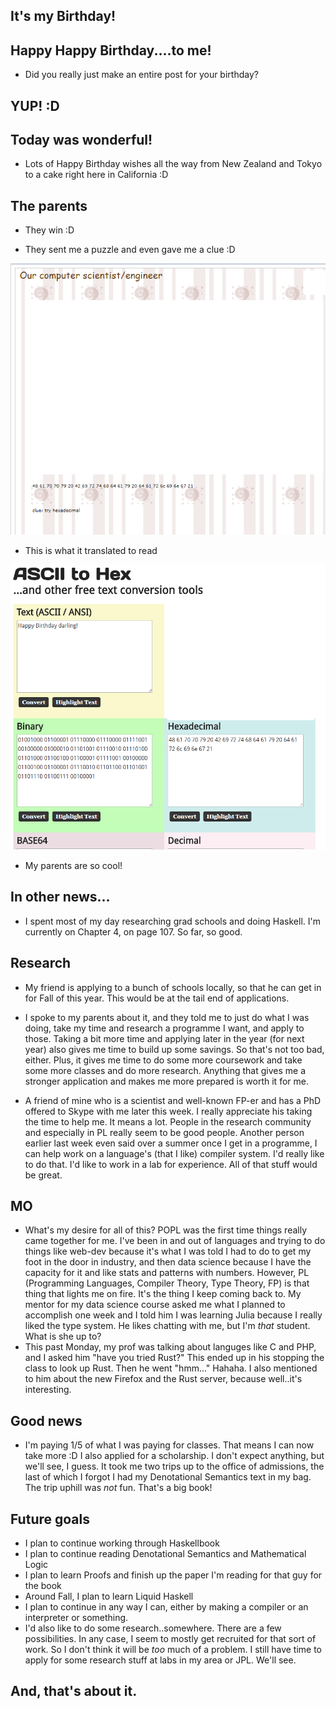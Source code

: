 ## It's my Birthday! 

## Happy Happy Birthday....to me!
- Did you really just make an entire post for your birthday? 

## YUP! :D

## Today was wonderful!

- Lots of Happy Birthday wishes all the way from New Zealand and Tokyo to a cake right here in California :D

## The parents
- They win :D 

- They sent me a puzzle and even gave me a clue :D

<img src="/images/birthday18/b8.png" width="700">

- This is what it translated to read

<img src="/images/birthday18/b7.png" width="900">

- My parents are so cool! 

## In other news...

- I spent most of my day researching grad schools and doing Haskell. 
  I'm currently on Chapter 4, on page 107. So far, so good. 

## Research
- My friend is applying to a bunch of schools locally, so that he can get in
  for Fall of this year. This would be at the tail end of applications. 
  
- I spoke to my parents about it, and they told me to just do what I was doing,
  take my time and research a programme I want, and apply to those. Taking 
  a bit more time and applying later in the year (for next year) also gives me
  time to build up some savings. So that's not too bad, either. Plus, it gives me
  time to do some more coursework and take some more classes and do more 
  research. Anything that gives me a stronger application and makes me more prepared
  is worth it for me.
  
- A friend of mine who is a scientist and well-known FP-er and has a PhD offered 
  to Skype with me later this week. I really appreciate his taking the time to help 
  me. It means a lot. People in the research community and especially in PL really
  seem to be good people. Another person earlier last week even said over a summer 
  once I get in a programme, I can help work on a language's (that I like) compiler system.
  I'd really like to do that. I'd like to work in a lab for experience. All of that stuff
  would be great. 

## MO
- What's my desire for all of this? POPL was the first time things really came together for me. 
  I've been in and out of languages and trying to do things like web-dev because it's what I was 
  told I had to do to get my foot in the door in industry, and then data science because I have 
  the capacity for it and like stats and patterns with numbers. However, PL (Programming Languages,
  Compiler Theory, Type Theory, FP) is that thing that lights me on fire. It's the thing I keep
  coming back to. My mentor for my data science course asked me what I planned to accomplish one
  week and I told him I was learning Julia because I really liked the type system. He likes chatting
  with me, but I'm *that* student. What is she up to? 
- This past Monday, my prof was talking about languges like C and PHP, and I asked him "have you tried
  Rust?" This ended up in his stopping the class to look up Rust. Then he went "hmm..." Hahaha. I also
  mentioned to him about the new Firefox and the Rust server, because well..it's interesting. 
  
## Good news
- I'm paying 1/5 of what I was paying for classes. That means I can now take more :D I also applied 
  for a scholarship. I don't expect anything, but we'll see, I guess. It took me two trips up to 
  the office of admissions, the last of which I forgot I had my Denotational Semantics text in my bag.
  The trip uphill was *not* fun. That's a big book!
  
## Future goals
- I plan to continue working through Haskellbook
- I plan to continue reading Denotational Semantics and Mathematical Logic
- I plan to learn Proofs and finish up the paper I'm reading for that guy for the book
- Around Fall, I plan to learn Liquid Haskell
- I plan to continue in any way I can, either by making a compiler or an interpreter or something. 
- I'd also like to do some research..somewhere. There are a few possibilities. In any case, I seem
  to mostly get recruited for that sort of work. So I don't think it will be *too* much of a problem. 
  I still have time to apply for some research stuff at labs in my area or JPL. We'll see.
  
## And, that's about it.

